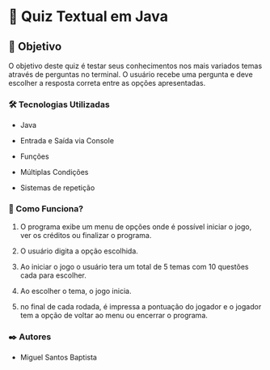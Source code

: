 # 📜 Quiz Textual em Java



## 🎯 Objetivo
O objetivo deste quiz é testar seus conhecimentos nos mais variados temas através de perguntas no terminal. O usuário recebe uma pergunta e deve escolher a resposta correta entre as opções apresentadas.

### 🛠️ Tecnologias Utilizadas

* Java

* Entrada e Saída via Console

* Funções

* Múltiplas Condições

* Sistemas de repetição

### 📝 Como Funciona?

1. O programa exibe um menu de opções onde é possível iniciar o jogo, ver os créditos ou finalizar o programa.

2. O usuário digita a opção escolhida.

3. Ao iniciar o jogo o usuário tera um total de 5 temas com 10 questões cada para escolher.

4. Ao escolher o tema, o jogo inicia.

5. no final de cada rodada, é impressa a pontuação do jogador e o jogador tem a opção de voltar ao menu ou encerrar o programa.

### ✒️ Autores

* Miguel Santos Baptista
